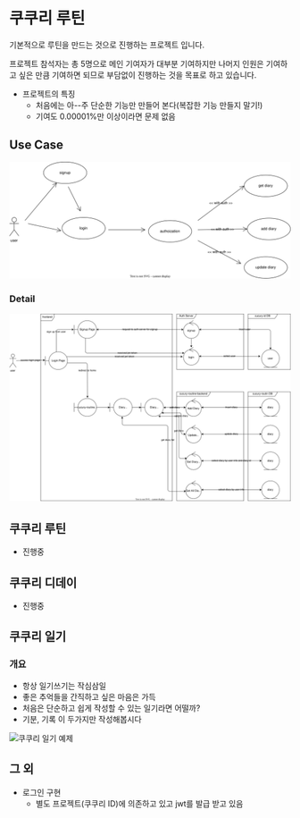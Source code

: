 
# 쿠쿠리 루틴
기본적으로 루틴을 만드는 것으로 진행하는 프로젝트 입니다.

프로젝트 참석자는 총 5명으로
메인 기여자가 대부분 기여하지만
나머지 인원은 기여하고 싶은 만큼 기여하면 되므로 
부담없이 진행하는 것을 목표로 하고 있습니다.

- 프로젝트의 특징
  - 처음에는 아--주 단순한 기능만 만들어 본다(복잡한 기능 만들지 말기!)
  - 기여도 0.00001%만 이상이라면 문제 없음

## Use Case
![](./docs/cucury-routine.usecase.drawio.svg) 

### Detail
![](./docs/cucury-routine.robustness.drawio.svg) 

## 쿠쿠리 루틴
- 진행중
## 쿠쿠리 디데이
- 진행중
## 쿠쿠리 일기

### 개요
- 항상 일기쓰기는 작심삼일
- 좋은 추억들을 간직하고 싶은 마음은 가득
- 처음은 단순하고 쉽게 작성할 수 있는 일기라면 어떨까?
- 기분, 기록 이 두가지만 작성해봅시다

![쿠쿠리 일기 예제](./cal_v2.gif)



## 그 외
- 로그인 구현
  - 별도 프로젝트(쿠쿠리 ID)에 의존하고 있고 jwt를 발급 받고 있음


